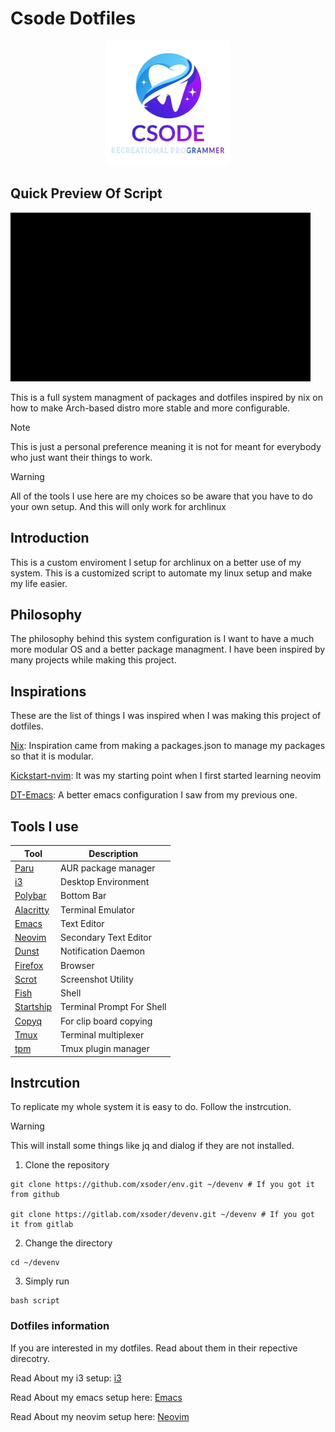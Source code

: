 # Csode Dotfiles

<center><img style="width: 200px" src="docs/img/logo.png" alt="logo"/></center>

## Quick Preview Of Script

![](./docs/demo.gif)


This is a full system managment of packages and dotfiles inspired by nix on how to make Arch-based distro more stable and more configurable. 

> [!NOTE]
> This is just a personal preference meaning it is not for meant for everybody who just want their things to work.

> [!WARNING]
> All of the tools I use here are my choices so be aware that you have to do your own setup.  And this will only work for archlinux

## Introduction
This is a custom enviroment I setup for archlinux on a better use of my system. This is a customized script to automate my linux setup and make my life easier. 

## Philosophy 
The philosophy behind this system configuration is I want to have a much more modular OS and a better package managment. I have been inspired by many projects while making this project.

## Inspirations
These are the list of things I was inspired when I was making this project of dotfiles.

[Nix](https://nixos.org/): Inspiration came from making a packages.json to manage my packages so that it is modular.

[Kickstart-nvim](https://github.com/nvim-lua/kickstart.nvim.git): It was my starting point when I first started learning neovim

[DT-Emacs](https://gitlab.com/dwt1/dotfiles/-/tree/master/.config/emacs): A better emacs configuration I saw from my previous one.

## Tools I use

| Tool                                                                 | Description                    |
|----------------------------------------------------------------------|--------------------------------|
| [Paru](https://github.com/Morganamilo/paru)                          | AUR package manager            |
| [i3](https://i3wm.org/)                                              | Desktop Environment            |
| [Polybar](https://github.com/polybar/polybar)                        | Bottom Bar                     |
| [Alacritty](https://alacritty.org/)                                  | Terminal Emulator              |
| [Emacs](https://www.gnu.org/software/emacs/)                         | Text Editor                    |
| [Neovim](https://neovim.io/)                                         | Secondary Text Editor          |
| [Dunst](https://dunst-project.org/)                                  | Notification Daemon            |
| [Firefox](https://www.mozilla.org/en-US/firefox/new/)                | Browser                        |
| [Scrot](https://github.com/resurrecting-open-source-projects/scrot)  | Screenshot Utility             |
| [Fish](https://fishshell.com/)                                       | Shell                          |
| [Startship](https://starship.rs/)                                    | Terminal Prompt For Shell      |
| [Copyq](https://github.com/hluk/CopyQ)                               | For clip board copying         |
| [Tmux](https://github.com/tmux/tmux/wiki)                            | Terminal multiplexer           |
| [tpm](https://github.com/tmux-plugins/tpm)                           | Tmux plugin manager            |


## Instrcution 

To replicate my whole system it is easy to do. Follow the instrcution.


> [!WARNING]
> This will install some things like jq and dialog if they are not installed.

1. Clone the repository
```
git clone https://github.com/xsoder/env.git ~/devenv # If you got it from github

git clone https://gitlab.com/xsoder/devenv.git ~/devenv # If you got it from gitlab
```

2. Change the directory
```
cd ~/devenv
```

3. Simply run

```
bash script
```

### Dotfiles information

If you are interested in my dotfiles. Read about them in their repective direcotry.

Read About my i3 setup: [i3](./dotfiles/i3/README.md)

Read About my emacs setup here: [Emacs](./dotfiles/emacs/config.org)

Read About my neovim setup here: [Neovim](https://github.com/xsoder/nvim)

